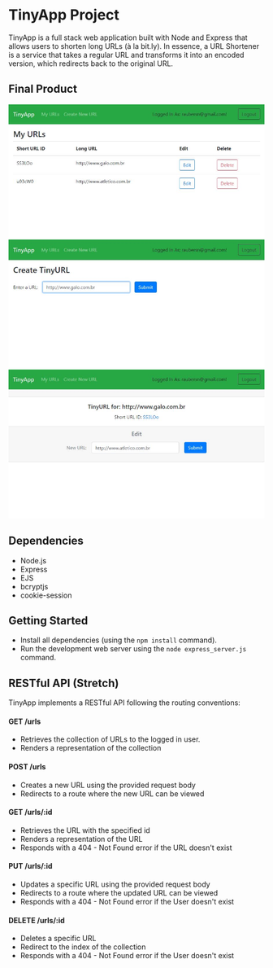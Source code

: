 # TinyApp Project

TinyApp is a full stack web application built with Node and Express that allows users to shorten long URLs (à la bit.ly). In essence, a URL Shortener is a service that takes a regular URL and transforms it into an encoded version, which redirects back to the original URL.


## Final Product

!["screenshot of URLs page"](https://github.com/raubersn/tinyapp/blob/main/docs/list-url.jpg)
!["screenshot of creating a short URL"](https://github.com/raubersn/tinyapp/blob/main/docs/new-url.jpg)
!["screenshot of editing a short URL"](https://github.com/raubersn/tinyapp/blob/main/docs/edit-url.jpg)

## Dependencies

- Node.js
- Express
- EJS
- bcryptjs
- cookie-session

## Getting Started

- Install all dependencies (using the `npm install` command).
- Run the development web server using the `node express_server.js` command.

## RESTful API (Stretch)

TinyApp implements a RESTful API following the routing conventions:

#### GET /urls

- Retrieves the collection of URLs to the logged in user.
- Renders a representation of the collection

#### POST /urls

- Creates a new URL using the provided request body
- Redirects to a route where the new URL can be viewed

#### GET /urls/:id

- Retrieves the URL with the specified id
- Renders a representation of the URL
- Responds with a 404 - Not Found error if the URL doesn't exist

#### PUT /urls/:id

- Updates a specific URL using the provided request body
- Redirects to a route where the updated URL can be viewed
- Responds with a 404 - Not Found error if the User doesn't exist

#### DELETE /urls/:id

- Deletes a specific URL
- Redirect to the index of the collection
- Responds with a 404 - Not Found error if the User doesn't exist